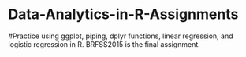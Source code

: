 # Data-Analytics-in-R-Assignments
#Practice using ggplot, piping, dplyr functions, linear regression, and logistic regression in R. BRFSS2015 is the final assignment.
